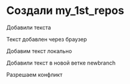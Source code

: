 ﻿# Создали my_1st_repos

Добавили текста

Текст добавлен через браузер

Добавим текст локально

Добавили текст в новой ветке newbranch

Разрешаем конфликт
